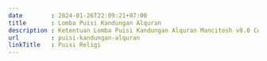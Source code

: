```yaml
---
date        : 2024-01-26T22:09:21+07:00
title       : Lomba Puisi Kandungan Alquran
description : Ketentuan Lomba Puisi Kandungan Alquran Mancitosh v8.0 Competition MAN 1 Ponorogo
url         : puisi-kandungan-alquran
linkTitle   : Puisi Religi
---
```

